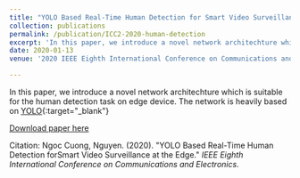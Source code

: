 ```yaml
---
title: "YOLO Based Real-Time Human Detection for Smart Video Surveillance at the Edge"
collection: publications
permalink: /publication/ICC2-2020-human-detection
excerpt: 'In this paper, we introduce a novel network architechture which is suitable for the human detection task on edge device. The network is heavily based on YOLO'
date: 2020-01-13
venue: '2020 IEEE Eighth International Conference on Communications and Electronics'

---
```

In this paper, we introduce a novel network architechture which is suitable for the human detection task on edge device. The network is heavily based on [YOLO](https://arxiv.org/abs/1612.08242){:target="_blank"}

[Download paper here](http://cuongnn218.github.io/files/ICCE-human-detection.pdf)

Citation: Ngoc Cuong, Nguyen. (2020). "YOLO Based Real-Time Human Detection forSmart Video Surveillance at the Edge." <i>IEEE Eighth International Conference on Communications and Electronics</i>.